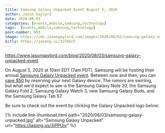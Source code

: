 ```yaml
---
title: Samsung Galaxy Unpacked Event August 5, 2020
author: Jason Gaylord
date: 2020-08-03
categories: [events,mobile,samsung,technology]
tags:  [events,mobile,samsung,technology]
post-number: 993
image: https://cdn.jasongaylord.com/images/2020/08/03/samsung-galaxy-unpacked.jpg
bitly: https://jasong.us/337bOc5
---
```


https://www.jasongaylord.com/blog/2020/08/03/samsung-galaxy-unpacked-event

On August 5, 2020 at 10am EDT (7am PDT), Samsung will be hosting their annual [Samsung Galaxy Unpacked event](https://jasong.us/3jPPUjv). Between now and then, you can [save $50](https://jasong.us/33cdNvt) by reserving your next Galaxy device. The rumors are swirling, but what we'd expect to see is the Samsung Galaxy Note 20, the Samsung Galaxy Fold 2, Samsung Galaxy Watch 3, new Samsung Galaxy Buds, and the Samsung Galaxy Tab S7. 

Be sure to check out the event by clicking the Galaxy Unpacked logo below:

{% include link-thumbnail.html path="2020/08/03/samsung-galaxy-unpacked.jpg" alt="Samsung Galaxy Unpacked" url="https://jasong.us/3jPPUjv" %}